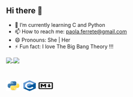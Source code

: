 ## Hi there 👋

- 🌱 I’m currently learning C and Python
- 📫 How to reach me: paola.ferrete@gmail.com
- 😄 Pronouns: She | Her
- ⚡ Fun fact: I love The Big Bang Theory !!!

<a href="https://github.com/PaolaFerrete">
    <img height=180 align="center" src="https://github-readme-stats.vercel.app/api?username=PaolaFerrete&show_icons=true&theme=dracula&rank_icon=github" />
</a>
<a href="https://github.com/PaolaFerrete">
    <img height=180 align="center" src="https://github-readme-stats.vercel.app/api/top-langs/?username=anuraghazra&layout=compact&theme=dracula" />
</a>

##
<div style="display: inline_block"><br>
  <img align="center" alt="PF-Python" height="30" width="40" src="https://raw.githubusercontent.com/devicons/devicon/master/icons/python/python-original.svg">
  <img align="center" alt="PF-C" height="30" width="40" src="https://raw.githubusercontent.com/devicons/devicon/master/icons/c/c-original.svg">
  <img align="center" alt="PF-C" height="30" width="40" src="https://raw.githubusercontent.com/devicons/devicon/master/icons/markdown/markdown-original.svg">          
</div>

##
